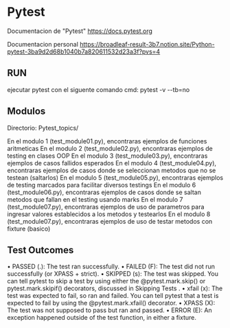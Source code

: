 # Pytest 

Documentacion de "Pytest"
https://docs.pytest.org

Documentacion personal
https://broadleaf-result-3b7.notion.site/Python-pytest-3ba9d2d68b1040b7a820611532d23a3f?pvs=4

## RUN

ejecutar pytest con el siguente comando cmd:
pytest -v --tb=no

## Modulos

Directorio: Pytest_topics/

En el modulo 1 (test_module01.py), encontraras ejemplos de funciones aritmeticas
En el modulo 2 (test_module02.py), encontraras ejemplos de testing en clases OOP
En el modulo 3 (test_module03.py), encontraras ejemplos de casos fallidos esperados
En el modulo 4 (test_module04.py), encontraras ejemplos de casos donde se seleccionan metodos que no se testean (saltarlos)
En el modulo 5 (test_module05.py), encontraras ejemplos de testing marcados para facilitar diversos testings
En el modulo 6 (test_module06.py), encontraras ejemplos de casos donde se saltan metodos que fallan en el testing usando marks
En el modulo 7 (test_module07.py), encontraras ejemplos de uso de parametros para ingresar valores establecidos a los metodos y testearlos
En el modulo 8 (test_module07.py), encontraras ejemplos de uso de testar metodos con fixture (basico)

## Test Outcomes

• PASSED (.): The test ran successfully.
• FAILED (F): The test did not run successfully (or XPASS + strict).
• SKIPPED (s): The test was skipped. You can tell pytest to skip a test by using either the @pytest.mark.skip() or pytest.mark.skipif()
decorators, discussed in Skipping Tests .
• xfail (x): The test was expected to fail, so ran and failed. You can tell pytest that a test is expected to fail by using the @pytest.mark.xfail()
decorator.
• XPASS (X): The test was not supposed to pass but ran and passed.
• ERROR (E): An exception happened outside of the test function, in either a fixture.